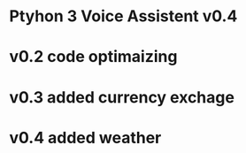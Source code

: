 # Ptyhon 3 Voice Assistent v0.4

# v0.2 code optimaizing
# v0.3 added currency exchage
# v0.4 added weather


